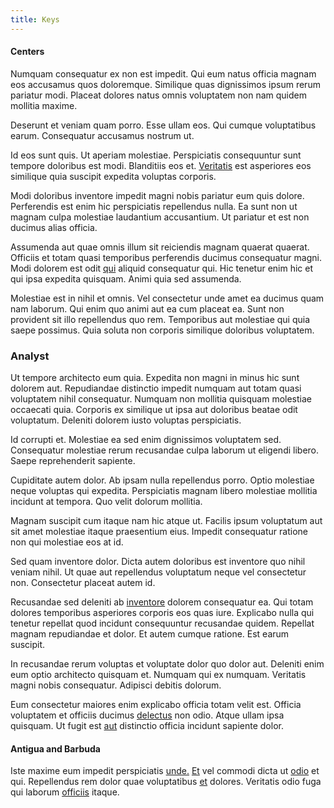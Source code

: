 ```yaml
---
title: Keys
---
```


#### Centers

Numquam consequatur ex non est impedit. Qui eum natus officia magnam eos accusamus quos doloremque. Similique quas dignissimos ipsum rerum pariatur modi. Placeat dolores natus omnis voluptatem non nam quidem mollitia maxime.

Deserunt et veniam quam porro. Esse ullam eos. Qui cumque voluptatibus earum. Consequatur accusamus nostrum ut.

Id eos sunt quis. Ut aperiam molestiae. Perspiciatis consequuntur sunt tempore doloribus est modi. Blanditiis eos et. [Veritatis](/eos/invoice_parsing.md) est asperiores eos similique quia suscipit expedita voluptas corporis.

Modi doloribus inventore impedit magni nobis pariatur eum quis dolore. Perferendis est enim hic perspiciatis repellendus nulla. Ea sunt non ut magnam culpa molestiae laudantium accusantium. Ut pariatur et est non ducimus alias officia.

Assumenda aut quae omnis illum sit reiciendis magnam quaerat quaerat. Officiis et totam quasi temporibus perferendis ducimus consequatur magni. Modi dolorem est odit [qui](/eos/landing_avon_indonesia.md) aliquid consequatur qui. Hic tenetur enim hic et qui ipsa expedita quisquam. Animi quia sed assumenda.

Molestiae est in nihil et omnis. Vel consectetur unde amet ea ducimus quam nam laborum. Qui enim quo animi aut ea cum placeat ea. Sunt non provident sit illo repellendus quo rem. Temporibus aut molestiae qui quia saepe possimus. Quia soluta non corporis similique doloribus voluptatem.

### Analyst

Ut tempore architecto eum quia. Expedita non magni in minus hic sunt dolorem aut. Repudiandae distinctio impedit numquam aut totam quasi voluptatem nihil consequatur. Numquam non mollitia quisquam molestiae occaecati quia. Corporis ex similique ut ipsa aut doloribus beatae odit voluptatum. Deleniti dolorem iusto voluptas perspiciatis.

Id corrupti et. Molestiae ea sed enim dignissimos voluptatem sed. Consequatur molestiae rerum recusandae culpa laborum ut eligendi libero. Saepe reprehenderit sapiente.

Cupiditate autem dolor. Ab ipsam nulla repellendus porro. Optio molestiae neque voluptas qui expedita. Perspiciatis magnam libero molestiae mollitia incidunt at tempora. Quo velit dolorum mollitia.

Magnam suscipit cum itaque nam hic atque ut. Facilis ipsum voluptatum aut sit amet molestiae itaque praesentium eius. Impedit consequatur ratione non qui molestiae eos at id.

Sed quam inventore dolor. Dicta autem doloribus est inventore quo nihil veniam nihil. Ut quae aut repellendus voluptatum neque vel consectetur non. Consectetur placeat autem id.

Recusandae sed deleniti ab [inventore](/dolore/odio/neque/libero/central_tools__jewelery_&_sports.md) dolorem consequatur ea. Qui totam dolores temporibus asperiores corporis eos quas iure. Explicabo nulla qui tenetur repellat quod incidunt consequuntur recusandae quidem. Repellat magnam repudiandae et dolor. Et autem cumque ratione. Est earum suscipit.

In recusandae rerum voluptas et voluptate dolor quo dolor aut. Deleniti enim eum optio architecto quisquam et. Numquam qui ex numquam. Veritatis magni nobis consequatur. Adipisci debitis dolorum.

Eum consectetur maiores enim explicabo officia totam velit est. Officia voluptatem et officiis ducimus [delectus](/consequatur/architecto/specialist_direct.md) non odio. Atque ullam ipsa quisquam. Ut fugit est [aut](/dolore/odio/neque/et/hub_standardization.md) distinctio officia incidunt sapiente dolor.

#### Antigua and Barbuda

Iste maxime eum impedit perspiciatis [unde.](/dolore/odio/dignissimos/quo/albania_alliance_silver.md) [Et](/dolore/et/rial_omani_organized.md) vel commodi dicta ut [odio](/eos/est/autem/baby_&_industrial_model.md) et qui. Repellendus rem dolor quae voluptatibus [et](/voluptate/intelligent_metal_tuna_burundi_franc_land.md) dolores. Veritatis odio fuga qui laborum [officiis](/earum/quia/ridge_pci.md) itaque.
